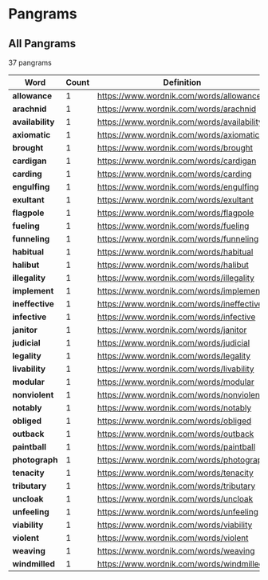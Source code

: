 <!-- generated via `poetry shell` then `make gen-stats` -->

# Pangrams

## All Pangrams

<!-- generated table start -->

37 pangrams

| Word             |   Count | Definition                                 |
|------------------|---------|--------------------------------------------|
| **allowance**    |       1 | https://www.wordnik.com/words/allowance    |
| **arachnid**     |       1 | https://www.wordnik.com/words/arachnid     |
| **availability** |       1 | https://www.wordnik.com/words/availability |
| **axiomatic**    |       1 | https://www.wordnik.com/words/axiomatic    |
| **brought**      |       1 | https://www.wordnik.com/words/brought      |
| **cardigan**     |       1 | https://www.wordnik.com/words/cardigan     |
| **carding**      |       1 | https://www.wordnik.com/words/carding      |
| **engulfing**    |       1 | https://www.wordnik.com/words/engulfing    |
| **exultant**     |       1 | https://www.wordnik.com/words/exultant     |
| **flagpole**     |       1 | https://www.wordnik.com/words/flagpole     |
| **fueling**      |       1 | https://www.wordnik.com/words/fueling      |
| **funneling**    |       1 | https://www.wordnik.com/words/funneling    |
| **habitual**     |       1 | https://www.wordnik.com/words/habitual     |
| **halibut**      |       1 | https://www.wordnik.com/words/halibut      |
| **illegality**   |       1 | https://www.wordnik.com/words/illegality   |
| **implement**    |       1 | https://www.wordnik.com/words/implement    |
| **ineffective**  |       1 | https://www.wordnik.com/words/ineffective  |
| **infective**    |       1 | https://www.wordnik.com/words/infective    |
| **janitor**      |       1 | https://www.wordnik.com/words/janitor      |
| **judicial**     |       1 | https://www.wordnik.com/words/judicial     |
| **legality**     |       1 | https://www.wordnik.com/words/legality     |
| **livability**   |       1 | https://www.wordnik.com/words/livability   |
| **modular**      |       1 | https://www.wordnik.com/words/modular      |
| **nonviolent**   |       1 | https://www.wordnik.com/words/nonviolent   |
| **notably**      |       1 | https://www.wordnik.com/words/notably      |
| **obliged**      |       1 | https://www.wordnik.com/words/obliged      |
| **outback**      |       1 | https://www.wordnik.com/words/outback      |
| **paintball**    |       1 | https://www.wordnik.com/words/paintball    |
| **photograph**   |       1 | https://www.wordnik.com/words/photograph   |
| **tenacity**     |       1 | https://www.wordnik.com/words/tenacity     |
| **tributary**    |       1 | https://www.wordnik.com/words/tributary    |
| **uncloak**      |       1 | https://www.wordnik.com/words/uncloak      |
| **unfeeling**    |       1 | https://www.wordnik.com/words/unfeeling    |
| **viability**    |       1 | https://www.wordnik.com/words/viability    |
| **violent**      |       1 | https://www.wordnik.com/words/violent      |
| **weaving**      |       1 | https://www.wordnik.com/words/weaving      |
| **windmilled**   |       1 | https://www.wordnik.com/words/windmilled   |

<!-- generated table end -->
